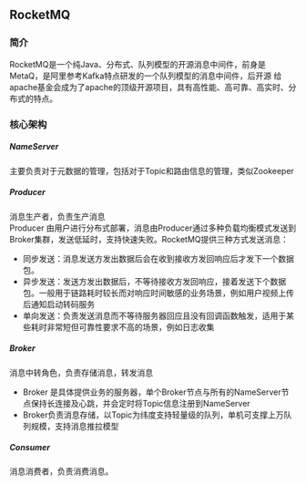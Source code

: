 ## RocketMQ

### 简介

RocketMQ是一个纯Java、分布式、队列模型的开源消息中间件，前身是MetaQ，是阿里参考Kafka特点研发的一个队列模型的消息中间件，后开源
给apache基金会成为了apache的顶级开源项目，具有高性能、高可靠、高实时、分布式的特点。

### 核心架构

##### NameServer

主要负责对于元数据的管理，包括对于Topic和路由信息的管理，类似Zookeeper

##### Producer

消息生产者，负责生产消息  
Producer 由用户进行分布式部署，消息由Producer通过多种负载均衡模式发送到Broker集群，发送低延时，支持快速失败。RocketMQ提供三种方式发送消息：
+ 同步发送：消息发送方发出数据后会在收到接收方发回响应后才发下一个数据包。
+ 异步发送：发送方发出数据后，不等待接收方发回响应，接着发送下个数据包。一般用于链路耗时较长而对响应时间敏感的业务场景，例如用户视频上传后通知启动转码服务
+ 单向发送：负责发送消息而不等待服务器回应且没有回调函数触发，适用于某些耗时非常短但可靠性要求不高的场景，例如日志收集

##### Broker

消息中转角色，负责存储消息，转发消息
+ Broker 是具体提供业务的服务器，单个Broker节点与所有的NameServer节点保持长连接及心跳，并会定时将Topic信息注册到NameServer
+ Broker负责消息存储，以Topic为纬度支持轻量级的队列，单机可支撑上万队列规模，支持消息推拉模型

##### Consumer

消息消费者，负责消费消息。